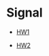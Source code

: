# Signal

* [HW1](https://github.com/julien1941/Signal/blob/master/GuillaumeCucu/Custinne_Beaulieu_Escalona_homework1.pdf)

* [HW2](https://github.com/julien1941/Signal/blob/master/GuillaumeCucu/Custinne_Beaulieu_Escalona_Homework_2.pdf)
